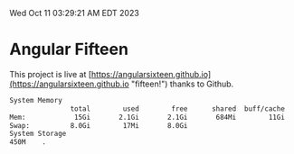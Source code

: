 Wed Oct 11 03:29:21 AM EDT 2023

# Angular Fifteen


This project is live at [https://angularsixteen.github.io](https://angularsixteen.github.io "fifteen!") thanks to Github.

```bash
System Memory
               total        used        free      shared  buff/cache   available
Mem:            15Gi       2.1Gi       2.1Gi       684Mi        11Gi        12Gi
Swap:          8.0Gi        17Mi       8.0Gi
System Storage
450M	.
```
